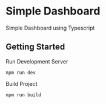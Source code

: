 # Simple Dashboard

Simple Dashboard using Typescript

## Getting Started

Run Development Server

```
npm run dev
```

Build Project

```
npm run build
```
